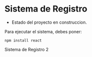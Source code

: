 <h1> Sistema de Registro </h1>

- Estado del proyecto en construccion.

Para ejecutar el sistema, debes poner:

```npm install react```

Sistema de Registro 2
